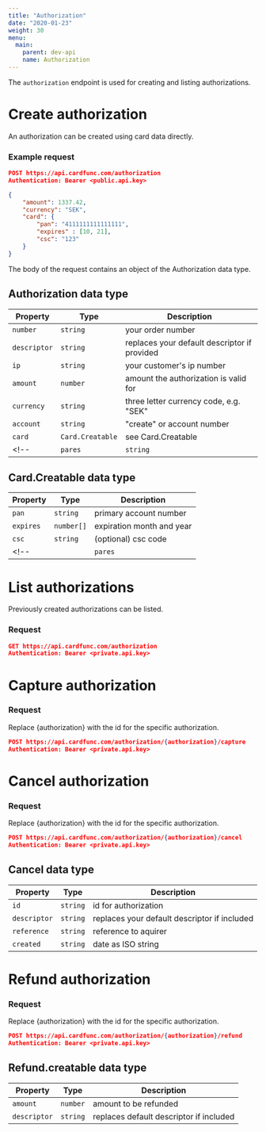 ```yaml
---
title: "Authorization"
date: "2020-01-23"
weight: 30
menu: 
  main:
    parent: dev-api
    name: Authorization
---
```


The `authorization` endpoint is used for creating and listing authorizations.

<!--more-->

# Create authorization

An authorization can be created using card data directly.

### Example request
```json
POST https://api.cardfunc.com/authorization
Authentication: Bearer <public.api.key>

{
    "amount": 1337.42,
    "currency": "SEK",
    "card": {
        "pan": "4111111111111111",
        "expires" : [10, 21],
        "csc": "123"
    }
}
```
The body of the request contains an object of the Authorization data type.

## Authorization data type

| Property     | Type             | Description                                  |
|--------------|------------------|----------------------------------------------|
| `number`     | `string`         | your order number                            |
| `descriptor` | `string`         | replaces your default descriptor if provided |
| `ip`         | `string`         | your customer's ip number                    |
| `amount`     | `number`         | amount the authorization is valid for        |
| `currency`   | `string`         | three letter currency code, e.g. "SEK"       |
| `account`    | `string`         | "create" or account number                   |
| `card`       | `Card.Creatable` | see Card.Creatable                           |
<!--| `pares` | `string`   | (optional) result from 3D secure                           |-->

## Card.Creatable data type

| Property  | Type       | Description               |
|-----------|------------|---------------------------|
| `pan`     | `string`   | primary account number    |
| `expires` | `number[]` | expiration month and year |
| `csc`     | `string`   | (optional) csc code       |
<!--| | `pares`   | `string`  | (optional) |-->

# List authorizations

Previously created authorizations can be listed.

### Request

```json
GET https://api.cardfunc.com/authorization
Authentication: Bearer <private.api.key>
```

# Capture authorization

### Request

Replace {authorization} with the id for the specific authorization.

```json
POST https://api.cardfunc.com/authorization/{authorization}/capture
Authentication: Bearer <private.api.key>
```

# Cancel authorization

### Request

Replace {authorization} with the id for the specific authorization.

```json
POST https://api.cardfunc.com/authorization/{authorization}/cancel
Authentication: Bearer <private.api.key>
```

## Cancel data type
| Property     | Type      | Description                                             |
|--------------|-----------|---------------------------------------------------------|
| `id`         | `string`  | id for authorization                                    |
| `descriptor` | `string`  | replaces your default descriptor if included            |
| `reference`  | `string`  | reference to aquirer                                    |
| `created`    | `string`  | date as ISO string                                      |

# Refund authorization

### Request

Replace {authorization} with the id for the specific authorization.

```json
POST https://api.cardfunc.com/authorization/{authorization}/refund
Authentication: Bearer <private.api.key>
```

## Refund.creatable data type
| Property     | Type     | Description                             |
|--------------|----------|-----------------------------------------|
| `amount`     | `number` | amount to be refunded                   |
| `descriptor` | `string` | replaces default descriptor if included |
